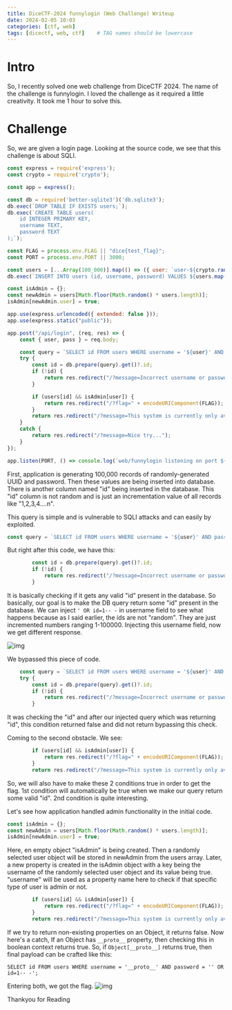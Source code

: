 ```yaml
---
title: DiceCTF-2024 funnylogin (Web Challenge) Writeup
date: 2024-02-05 10:03
categories: [ctf, web]
tags: [dicectf, web, ctf]    # TAG names should be lowercase
---
```


# Intro

So, I recently solved one web challenge from DiceCTF 2024. The name of the challenge is funnylogin. I loved the challenge as it required a little creativity. It took me 1 hour to solve this.

# Challenge

So, we are given a login page. Looking at the source code, we see that this challenge is about SQLI.
```js
const express = require('express');
const crypto = require('crypto');

const app = express();

const db = require('better-sqlite3')('db.sqlite3');
db.exec(`DROP TABLE IF EXISTS users;`);
db.exec(`CREATE TABLE users(
    id INTEGER PRIMARY KEY,
    username TEXT,
    password TEXT
);`);

const FLAG = process.env.FLAG || "dice{test_flag}";
const PORT = process.env.PORT || 3000;

const users = [...Array(100_000)].map(() => ({ user: `user-${crypto.randomUUID()}`, pass: crypto.randomBytes(8).toString("hex") }));
db.exec(`INSERT INTO users (id, username, password) VALUES ${users.map((u,i) => `(${i}, '${u.user}', '${u.pass}')`).join(", ")}`);

const isAdmin = {};
const newAdmin = users[Math.floor(Math.random() * users.length)];
isAdmin[newAdmin.user] = true;

app.use(express.urlencoded({ extended: false }));
app.use(express.static("public"));

app.post("/api/login", (req, res) => {
    const { user, pass } = req.body;

    const query = `SELECT id FROM users WHERE username = '${user}' AND password = '${pass}';`;
    try {
        const id = db.prepare(query).get()?.id;
        if (!id) {
            return res.redirect("/?message=Incorrect username or password");
        }

        if (users[id] && isAdmin[user]) {
            return res.redirect("/?flag=" + encodeURIComponent(FLAG));
        }
        return res.redirect("/?message=This system is currently only available to admins...");
    }
    catch {
        return res.redirect("/?message=Nice try...");
    }
});

app.listen(PORT, () => console.log(`web/funnylogin listening on port ${PORT}`));
```

First, application is generating 100,000 records of randomly-generated UUID and password. Then these values are being inserted into database. There is another column named "id" being inserted in the database. This "id" column is not random and is just an incrementation value of all records like "1,2,3,4....n".

This query is simple and is vulnerable to SQLI attacks and can easily by exploited.
```js
const query = `SELECT id FROM users WHERE username = '${user}' AND password = '${pass}';`;
```
But right after this code, we have this:
```js
        const id = db.prepare(query).get()?.id;
        if (!id) {
            return res.redirect("/?message=Incorrect username or password");
        }
```
It is basically checking if it gets any valid "id" present in the database. So basically, our goal is to make the DB query return some "id" present in the database.
We can inject ```' OR id=1-- -``` in username field to see what happens because as I said earlier, the ids are not "random". They are just incremented numbers ranging 1-100000.
Injecting this username field, now we get different response.

![img](https://i.imgur.com/dbrgwWx.jpeg)

We bypassed this piece of code. 
```js
    const query = `SELECT id FROM users WHERE username = '${user}' AND password = '${pass}';`;
    try {
        const id = db.prepare(query).get()?.id;
        if (!id) {
            return res.redirect("/?message=Incorrect username or password");
        }
```

It was checking the "id" and after our injected query which was returning "id", this condition returned false and did not return bypassing this check. 

Coming to the second obstacle. We see:
```js
        if (users[id] && isAdmin[user]) {
            return res.redirect("/?flag=" + encodeURIComponent(FLAG));
        }
        return res.redirect("/?message=This system is currently only available to admins...");
```

So, we will also have to make these 2 conditions true in order to get the flag. 1st condition will automatically be true when we make our query return some valid "id". 2nd condition is quite interesting.

Let's see how application handled admin functionality in the initial code.
```js
const isAdmin = {};
const newAdmin = users[Math.floor(Math.random() * users.length)];
isAdmin[newAdmin.user] = true;
```

Here, en empty object "isAdmin" is being created. Then a randomly selected user object will be stored in newAdmin from the users array. Later, a new property is created in the isAdmin object with a key being the username of the randomly selected user object and its value being true.
"username" will be used as a property name here to check if that specific type of user is admin or not.
```js
        if (users[id] && isAdmin[user]) {
            return res.redirect("/?flag=" + encodeURIComponent(FLAG));
        }
        return res.redirect("/?message=This system is currently only available to admins...");
```
If we try to return non-existing properties on an Object, it returns false. Now here's a catch, If an Object has ```__proto__``` property, then checking this in boolean context returns true.
So, if ```Object[__proto__]``` returns true, then final payload can be crafted like this:
```
SELECT id FROM users WHERE username = '__proto__' AND password = '' OR id=1-- -';
```

Entering both, we got the flag.
![img](https://i.imgur.com/wip7IuY.jpeg)


Thankyou for Reading
